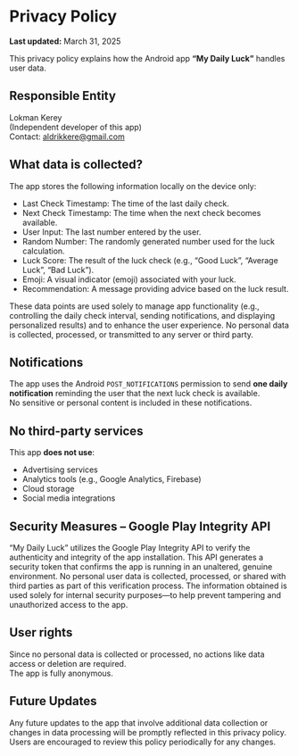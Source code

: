 # Privacy Policy

**Last updated:** March 31, 2025

This privacy policy explains how the Android app **“My Daily Luck”** handles user data.

## Responsible Entity
Lokman Kerey  
(Independent developer of this app)  
Contact: aldrikkere@gmail.com

## What data is collected?
The app stores the following information locally on the device only:

- Last Check Timestamp: The time of the last daily check.
- Next Check Timestamp: The time when the next check becomes available.
- User Input: The last number entered by the user.
- Random Number: The randomly generated number used for the luck calculation.
- Luck Score: The result of the luck check (e.g., “Good Luck”, “Average Luck”, “Bad Luck”).
- Emoji: A visual indicator (emoji) associated with your luck.
- Recommendation: A message providing advice based on the luck result.

These data points are used solely to manage app functionality (e.g., controlling the daily check interval, sending notifications, and displaying personalized results) and to enhance the user experience.
No personal data is collected, processed, or transmitted to any server or third party.

## Notifications
The app uses the Android `POST_NOTIFICATIONS` permission to send **one daily notification** reminding the user that the next luck check is available.  
No sensitive or personal content is included in these notifications.

## No third-party services
This app **does not use**:
- Advertising services  
- Analytics tools (e.g., Google Analytics, Firebase)  
- Cloud storage  
- Social media integrations

## Security Measures – Google Play Integrity API

“My Daily Luck” utilizes the Google Play Integrity API to verify the authenticity and integrity of the app installation. This API generates a security token that confirms the app is running in an unaltered, genuine environment. No personal user data is collected, processed, or shared with third parties as part of this verification process. The information obtained is used solely for internal security purposes—to help prevent tampering and unauthorized access to the app.

## User rights
Since no personal data is collected or processed, no actions like data access or deletion are required.  
The app is fully anonymous.

## Future Updates
Any future updates to the app that involve additional data collection or changes in data processing will be promptly reflected in this privacy policy. Users are encouraged to review this policy periodically for any changes.
